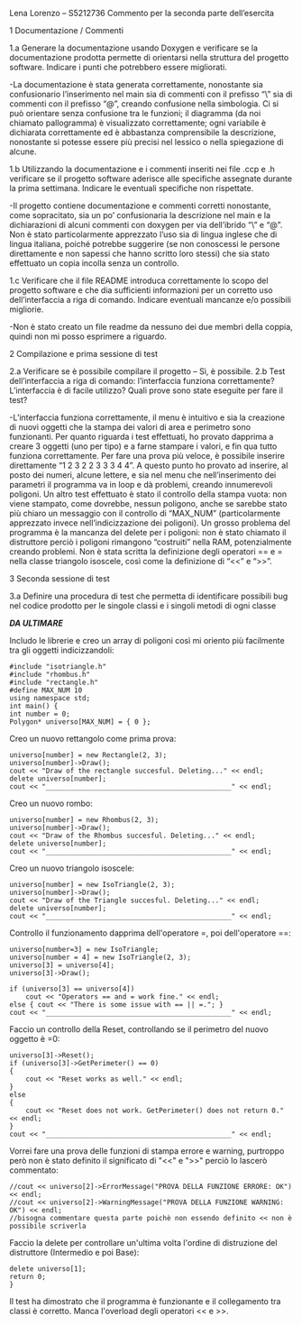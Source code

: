 Lena Lorenzo – S5212736 
Commento per la seconda parte dell’esercita

1 Documentazione / Commenti

1.a Generare la documentazione usando Doxygen e verificare se la documentazione prodotta permette di orientarsi nella struttura del progetto software. Indicare i punti che potrebbero essere migliorati.

-La documentazione è stata generata correttamente, nonostante sia confusionario l’inserimento nel main sia di commenti con il prefisso “\” sia di commenti con il prefisso “@”, creando confusione nella simbologia. Ci si può orientare senza confusione tra le funzioni; il diagramma (da noi chiamato pallogramma) è visualizzato correttamente; ogni variabile è dichiarata correttamente ed è abbastanza comprensibile la descrizione, nonostante si potesse essere più precisi nel lessico o nella spiegazione di alcune.

1.b Utilizzando la documentazione e i commenti inseriti nei file .ccp e .h verificare se il progetto software aderisce alle specifiche assegnate durante la prima settimana. Indicare le eventuali specifiche non rispettate.

-Il progetto contiene documentazione e commenti corretti nonostante, come sopracitato, sia un po’ confusionaria la descrizione nel main e la dichiarazioni di alcuni commenti con doxygen per via dell’ibrido “\” e “@”. Non è stato particolarmente apprezzato l’uso sia di lingua inglese che di lingua italiana, poiché potrebbe suggerire (se non conoscessi le persone direttamente e non sapessi che hanno scritto loro stessi) che sia stato effettuato un copia incolla senza un controllo.

1.c Verificare che il file README introduca correttamente lo scopo del progetto software e che dia sufficienti informazioni per un corretto uso dell’interfaccia a riga di comando. Indicare eventuali mancanze e/o possibili migliorie.

-Non è stato creato un file readme da nessuno dei due membri della coppia, quindi non mi posso esprimere a riguardo.


2 Compilazione e prima sessione di test

2.a Verificare se è possibile compilare il progetto – Sì, è possibile.
2.b Test dell’interfaccia a riga di comando: l’interfaccia funziona correttamente? L’interfaccia è di facile utilizzo? Quali prove sono state eseguite per fare il test? 

-L’interfaccia funziona correttamente, il menu è intuitivo e sia la creazione di nuovi oggetti che la stampa dei valori di area e perimetro sono funzionanti.
Per quanto riguarda i test effettuati, ho provato dapprima a creare 3 oggetti (uno per tipo) e a farne stampare i valori, e fin qua tutto funziona correttamente.
Per fare una prova più veloce, è possibile inserire direttamente “1 2 3  2  2 3  3  3 4  4”.
A questo punto ho provato ad inserire, al posto dei numeri, alcune lettere, e sia nel menu che nell’inserimento dei parametri il programma va in loop e dà problemi, creando innumerevoli poligoni. 
Un altro test effettuato è stato il controllo della stampa vuota: non viene stampato, come dovrebbe, nessun poligono, anche se sarebbe stato più chiaro un messaggio con il controllo di “MAX_NUM” (particolarmente apprezzato invece nell’indicizzazione dei poligoni).
Un grosso problema del programma è la mancanza del delete per i poligoni: non è stato chiamato il distruttore perciò i poligoni rimangono “costruiti” nella RAM, potenzialmente creando problemi.
Non è stata scritta la definizione degli operatori == e = nella classe triangolo isoscele, così come la definizione di “<<” e “>>”.




3 Seconda sessione di test

3.a Definire una procedura di test che permetta di identificare possibili bug nel codice prodotto per le singole classi e i singoli metodi di ogni classe

***DA ULTIMARE***




Includo le librerie e creo un array di poligoni così mi oriento più facilmente tra gli oggetti indicizzandoli:

	#include "isotriangle.h"
	#include "rhombus.h"
	#include "rectangle.h"
	#define MAX_NUM 10
	using namespace std;
	int main() {
	int number = 0;
	Polygon* universo[MAX_NUM] = { 0 };

Creo un nuovo rettangolo come prima prova:

	universo[number] = new Rectangle(2, 3);
	universo[number]->Draw();
	cout << "Draw of the rectangle succesful. Deleting..." << endl;
	delete universo[number];
	cout << "______________________________________________" << endl;

Creo un nuovo rombo:

	universo[number] = new Rhombus(2, 3);
	universo[number]->Draw();
	cout << "Draw of the Rhombus succesful. Deleting..." << endl;
	delete universo[number];
	cout << "______________________________________________" << endl;

Creo un nuovo triangolo isoscele:

	universo[number] = new IsoTriangle(2, 3);
	universo[number]->Draw();
	cout << "Draw of the Triangle succesful. Deleting..." << endl;
	delete universo[number];
	cout << "______________________________________________" << endl;

Controllo il funzionamento dapprima dell'operatore =, poi dell'operatore ==:

	universo[number=3] = new IsoTriangle;
	universo[number = 4] = new IsoTriangle(2, 3);
	universo[3] = universo[4];
	universo[3]->Draw();

	if (universo[3] == universo[4])
		cout << "Operators == and = work fine." << endl;
	else { cout << "There is some issue with == || =."; }
	cout << "______________________________________________" << endl;

Faccio un controllo della Reset, controllando se il perimetro del nuovo oggetto è =0:

	universo[3]->Reset();
	if (universo[3]->GetPerimeter() == 0)
	{
		cout << "Reset works as well." << endl;
	}
	else
	{
		cout << "Reset does not work. GetPerimeter() does not return 0." << endl;
	}
	cout << "______________________________________________" << endl;

Vorrei fare una prova delle funzioni di stampa errore e warning, purtroppo però non è stato definito il significato di "<<" e ">>" perciò lo lascerò commentato:

	//cout << universo[2]->ErrorMessage("PROVA DELLA FUNZIONE ERRORE: OK") << endl;
	//cout << universo[2]->WarningMessage("PROVA DELLA FUNZIONE WARNING: OK") << endl;
	//bisogna commentare questa parte poichè non essendo definito << non è possibile scriverla
	
Faccio la delete per controllare un'ultima volta l'ordine di distruzione del distruttore (Intermedio e poi Base):

	delete universo[1];
	return 0;
	}
	
	
Il test ha dimostrato che il programma è funzionante e il collegamento tra classi è corretto.
Manca l'overload degli operatori << e >>. 

